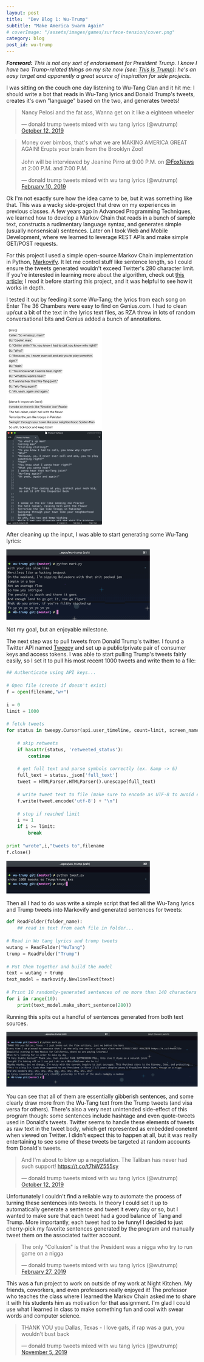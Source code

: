 ```yaml
---
layout: post
title:  "Dev Blog 1: Wu-Trump"
subtitle: "Make America Swarm Again"
# coverImage: "/assets/images/games/surface-tension/cover.png"
category: blog
post_id: wu-trump
---
```


***Foreword:** This is not any sort of endorsement for President Trump. I know I have two Trump-related things on my site now (see: 
[This Is Trump](/games/this-is-trump)): he's an easy target and apparently a great source of inspiration for side projects.*

I was sitting on the couch one day listening to Wu-Tang Clan and it hit me: I should write a bot that reads in Wu-Tang lyrics and Donald Trump's tweets, creates it's own "language" based on the two, and generates tweets!

<blockquote class="twitter-tweet tw-align-center" data-dnt="true">
<p lang="en" dir="ltr">Nancy Pelosi and the fat ass, Wanna get on it like a eighteen wheeler</p>&mdash; donald trump tweets mixed with wu tang lyrics (@wutrump) <a href="https://twitter.com/wutrump/status/1182816805208784896">October 12, 2019</a></blockquote> <script async src="https://platform.twitter.com/widgets.js" charset="utf-8"></script>

<blockquote class="twitter-tweet tw-align-center" data-dnt="true">
<p lang="en" dir="ltr">Money over bimbos, that&#39;s what we are MAKING AMERICA GREAT AGAIN! Erupts your brain from the Brooklyn Zoo!<br><br>John will be interviewed by Jeanine Pirro at 9:00 P.M. on <a href="https://twitter.com/FoxNews">@FoxNews</a> at 2:00 P.M. and 7:00 P.M.</p>&mdash; donald trump tweets mixed with wu tang lyrics (@wutrump) <a href="https://twitter.com/wutrump/status/1094695081355952129">February 10, 2019</a></blockquote> <script async src="https://platform.twitter.com/widgets.js" charset="utf-8"></script>


Ok I'm not exactly sure how the idea came to be, but it was something like that. This was a wacky side-project that drew on my experiences in previous classes. A few years ago in Advanced Programming Techniques, we learned how to develop a Markov Chain that reads in a bunch of sample text, constructs a rudimentary language syntax, and generates simple (usually nonsensical) sentences. Later on I took Web and Mobile Development, where we learned to leverage REST APIs and make simple GET/POST requests.

For this project I used a simple open-source Markov Chain implementation in Python, [Markovify](https://github.com/jsvine/markovify). It let me control stuff like sentence length, so I could ensure the tweets generated wouldn't exceed Twitter's 280 character limit. If you're interested in learning more about the algorithm, check out [this article](https://drmysterian.com/how-to-code-a-python-markov-chain-text-generator/); I read it before starting this project, and it was helpful to see how it works in depth. 

I tested it out by feeding it some Wu-Tang; the lyrics from each song on Enter The 36 Chambers were easy to find on Genius.com. I had to clean up/cut a bit of the text in the lyrics text files, as RZA threw in lots of random conversational bits and Genius added a bunch of annotations.

<!-- Lyrics before/after cleaning up -->
<div class="row text-center">
    <img src="/assets/images/blog/wu-trump/raw_lyrics.png" class="blog text-center" width="50%">
    <img src="/assets/images/blog/wu-trump/cleaned_up_lyrics.png" class="blog text-center" width="50%">
</div>


After cleaning up the input, I was able to start generating some Wu-Tang lyrics:

<!-- Image of generated Wu-Tang tweets -->
<img src="/assets/images/blog/wu-trump/generated_lyrics.png" class="blog text-center" width="75%">

Not my goal, but an enjoyable milestone.

The next step was to pull tweets from Donald Trump's twitter. I found a Twitter API named [Tweepy](https://www.tweepy.org/) and set up a public/private pair of consumer keys and access tokens. I was able to start pulling Trump's tweets fairly easily, so I set it to pull his most recent 1000 tweets and write them to a file:

<!-- CODE BLOCK -->
```python
## Authenticate using API keys...

# Open file (create if doesn't exist)
f = open(filename,"w+")

i = 0
limit = 1000

# fetch tweets
for status in tweepy.Cursor(api.user_timeline, count=limit, screen_name='@realDonaldTrump', tweet_mode='extended').items():
    
    # skip retweets
    if hasattr(status, 'retweeted_status'):
        continue
    
    # get full text and parse symbols correctly (ex. &amp -> &)
    full_text = status._json['full_text']
    tweet = HTMLParser.HTMLParser().unescape(full_text)

    # write tweet text to file (make sure to encode as UTF-8 to avoid encode error when writing)
    f.write(tweet.encode('utf-8') + "\n")
    
    # stop if reached limit
    i += 1
    if i >= limit:
        break

print "wrote",i,"tweets to",filename
f.close()
```

<!-- Image of fetching tweets -->
<img src="/assets/images/blog/wu-trump/fetching_tweets.png" class="blog text-center" width="75%">


Then all I had to do was write a simple script that fed all the Wu-Tang lyrics and Trump tweets into Markovify and generated sentences for tweets:


<!-- CODE BLOCK -->
```python
def ReadFolder(folder_name):
    ## read in text from each file in folder...

# Read in Wu tang lyrics and trump tweets
wutang = ReadFolder("WuTang")
trump = ReadFolder("Trump")

# Put them together and build the model
text = wutang + trump
text_model = markovify.NewlineText(text)

# Print 10 randomly-generated sentences of no more than 140 characters
for i in range(10):
    print(text_model.make_short_sentence(280))
```


Running this spits out a handful of sentences generated from both text sources.

<!-- Image of generated tweets -->
<img src="/assets/images/blog/wu-trump/generated_tweets.png" class="blog text-center" width="100%">


You can see that all of them are essentially gibberish sentences, and some clearly draw more from the Wu-Tang text from the Trump tweets (and visa versa for others). There's also a very neat unintended side-effect of this program though: some sentences include hashtage and even quote-tweets used in Donald's tweets. Twitter seems to handle these elements of tweets as raw text in the tweet body, which get represented as embedded conetent when viewed on Twitter. I didn't expect this to happen at all, but it was really entertaining to see some of these tweets be targeted at random accounts from Donald's tweets.

<blockquote class="twitter-tweet tw-align-center" data-dnt="true">
<p lang="en" dir="ltr">And I&#39;m about to blow up a negotiation. The Taliban has never had such support! <a href="https://t.co/t7hWZ555sy">https://t.co/t7hWZ555sy</a></p>&mdash; donald trump tweets mixed with wu tang lyrics (@wutrump) <a href="https://twitter.com/wutrump/status/1182818363405299715">October 12, 2019</a></blockquote> <script async src="https://platform.twitter.com/widgets.js" charset="utf-8"></script>

Unfortunately I couldn't find a reliable way to automate the process of turning these sentences into tweets. In theory I could set it up to automatically generate a sentence and tweet it every day or so, but I wanted to make sure that each tweet had a good balance of Tang and Trump. More importantly, each tweet had to be funny! I decided to just cherry-pick my favorite sentences generated by the program and manually tweet them on the associated twitter account.

<blockquote class="twitter-tweet tw-align-center" data-dnt="true">
<p lang="en" dir="ltr">The only &quot;Collusion&quot; is that the President was a nigga who try to run game on a nigga</p>&mdash; donald trump tweets mixed with wu tang lyrics (@wutrump) <a href="https://twitter.com/wutrump/status/1100873637958160385">February 27, 2019</a></blockquote> <script async src="https://platform.twitter.com/widgets.js" charset="utf-8"></script>

This was a fun project to work on outside of my work at Night Kitchen. My friends, coworkers, and even professors really enjoyed it! The professor who teaches the class where I learned the Markov Chain asked me to share it with his students him as motivation for that assignment. I'm glad I could use what I learned in class to make something fun and cool with swear words and computer science.

<blockquote class="twitter-tweet tw-align-center" data-dnt="true">
<p lang="en" dir="ltr">THANK YOU you Dallas, Texas - I love gats, if rap was a gun, you wouldn&#39;t bust back</p>&mdash; donald trump tweets mixed with wu tang lyrics (@wutrump) <a href="https://twitter.com/wutrump/status/1191577561186361344">November 5, 2019</a></blockquote> <script async src="https://platform.twitter.com/widgets.js" charset="utf-8"></script>